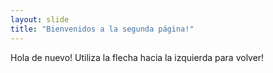 ```yaml
---
layout: slide
title: "Bienvenidos a la segunda página!"
---
```

Hola de nuevo!
Utiliza la flecha hacia la izquierda para volver!
